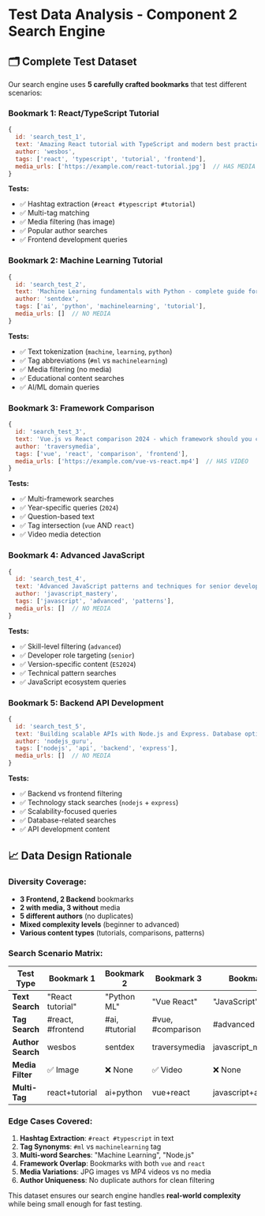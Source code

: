 # Test Data Analysis - Component 2 Search Engine

## 🗂️ **Complete Test Dataset**

Our search engine uses **5 carefully crafted bookmarks** that test different scenarios:

### **Bookmark 1: React/TypeScript Tutorial**
```javascript
{
  id: 'search_test_1',
  text: 'Amazing React tutorial with TypeScript and modern best practices #react #typescript #tutorial',
  author: 'wesbos',
  tags: ['react', 'typescript', 'tutorial', 'frontend'],
  media_urls: ['https://example.com/react-tutorial.jpg']  // HAS MEDIA
}
```
**Tests:**
- ✅ Hashtag extraction (`#react #typescript #tutorial`)
- ✅ Multi-tag matching
- ✅ Media filtering (has image)
- ✅ Popular author searches
- ✅ Frontend development queries

### **Bookmark 2: Machine Learning Tutorial**
```javascript
{
  id: 'search_test_2', 
  text: 'Machine Learning fundamentals with Python - complete guide for beginners #ai #python #ml',
  author: 'sentdex',
  tags: ['ai', 'python', 'machinelearning', 'tutorial'],
  media_urls: []  // NO MEDIA
}
```
**Tests:**
- ✅ Text tokenization (`machine`, `learning`, `python`)
- ✅ Tag abbreviations (`#ml` vs `machinelearning`)
- ✅ Media filtering (no media)
- ✅ Educational content searches
- ✅ AI/ML domain queries

### **Bookmark 3: Framework Comparison**
```javascript
{
  id: 'search_test_3',
  text: 'Vue.js vs React comparison 2024 - which framework should you choose? Performance analysis',
  author: 'traversymedia', 
  tags: ['vue', 'react', 'comparison', 'frontend'],
  media_urls: ['https://example.com/vue-vs-react.mp4']  // HAS VIDEO
}
```
**Tests:**
- ✅ Multi-framework searches
- ✅ Year-specific queries (`2024`)
- ✅ Question-based text
- ✅ Tag intersection (`vue` AND `react`)
- ✅ Video media detection

### **Bookmark 4: Advanced JavaScript**
```javascript
{
  id: 'search_test_4',
  text: 'Advanced JavaScript patterns and techniques for senior developers. ES2024 features included.',
  author: 'javascript_mastery',
  tags: ['javascript', 'advanced', 'patterns'],
  media_urls: []  // NO MEDIA
}
```
**Tests:**
- ✅ Skill-level filtering (`advanced`)
- ✅ Developer role targeting (`senior`)
- ✅ Version-specific content (`ES2024`)
- ✅ Technical pattern searches
- ✅ JavaScript ecosystem queries

### **Bookmark 5: Backend API Development**
```javascript
{
  id: 'search_test_5',
  text: 'Building scalable APIs with Node.js and Express. Database optimization tips included.',
  author: 'nodejs_guru',
  tags: ['nodejs', 'api', 'backend', 'express'],
  media_urls: []  // NO MEDIA
}
```
**Tests:**
- ✅ Backend vs frontend filtering
- ✅ Technology stack searches (`nodejs` + `express`)
- ✅ Scalability-focused queries
- ✅ Database-related searches
- ✅ API development content

## 📈 **Data Design Rationale**

### **Diversity Coverage:**
- **3 Frontend, 2 Backend** bookmarks
- **2 with media, 3 without** media
- **5 different authors** (no duplicates)
- **Mixed complexity levels** (beginner to advanced)
- **Various content types** (tutorials, comparisons, patterns)

### **Search Scenario Matrix:**

| Test Type | Bookmark 1 | Bookmark 2 | Bookmark 3 | Bookmark 4 | Bookmark 5 |
|-----------|------------|------------|------------|------------|------------|
| **Text Search** | "React tutorial" | "Python ML" | "Vue React" | "JavaScript" | "Node.js API" |
| **Tag Search** | #react, #frontend | #ai, #tutorial | #vue, #comparison | #advanced | #backend |
| **Author Search** | wesbos | sentdex | traversymedia | javascript_mastery | nodejs_guru |
| **Media Filter** | ✅ Image | ❌ None | ✅ Video | ❌ None | ❌ None |
| **Multi-Tag** | react+tutorial | ai+python | vue+react | javascript+advanced | nodejs+api |

### **Edge Cases Covered:**
1. **Hashtag Extraction**: `#react #typescript` in text
2. **Tag Synonyms**: `#ml` vs `machinelearning` tag
3. **Multi-word Searches**: "Machine Learning", "Node.js"
4. **Framework Overlap**: Bookmarks with both `vue` and `react`
5. **Media Variations**: JPG images vs MP4 videos vs no media
6. **Author Uniqueness**: No duplicate authors for clean filtering

This dataset ensures our search engine handles **real-world complexity** while being small enough for fast testing. 
